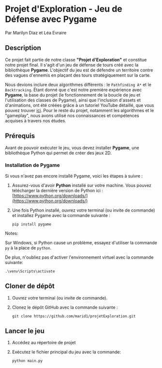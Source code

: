 # Projet d'Exploration - Jeu de Défense avec Pygame
Par Marilyn Diaz et Léa Evraire

## Description
Ce projet fait partie de notre classe **"Projet d'Exploration"** et constitue notre projet final. Il s'agit d'un jeu de défense de tours créé avec la bibliothèque **Pygame**. L'objectif du jeu est de défendre un territoire contre des vagues d'ennemis en plaçant des tours stratégiquement sur la carte.

Nous devions inclure deux algorithmes différents : le `Pathfinding A*` et le `Backtracking`.
Étant donné que c'est notre première expérience avec **Pygame**, 
la base du projet (le fonctionnement de la boucle de jeu et l'utilisation des classes de Pygame), ainsi que l'inclusion d'assets et d'animations, ont été créées grâce à un tutoriel YouTube détaillé, que vous pouvez trouver [ici](https://www.youtube.com/watch?v=WRuf9iPAXfM).
Pour le reste du projet, notamment les algorithmes et le "gameplay", nous avons utilisé nos connaissances et compétences acquises à travers nos études.

## Prérequis

Avant de pouvoir exécuter le jeu, vous devez installer **Pygame**, une bibliothèque Python qui permet de créer des jeux 2D.

### Installation de Pygame

Si vous n'avez pas encore installé Pygame, voici les étapes à suivre :

1. Assurez-vous d'avoir **Python** installé sur votre machine. Vous pouvez télécharger la dernière version de Python ici :  
   [https://www.python.org/downloads/](https://www.python.org/downloads/)

2. Une fois Python installé, ouvrez votre terminal (ou invite de commande) et installez Pygame avec la commande suivante :  
   ```
   pip install pygame
   ```
Notes: 

Sur Windows, si Python cause un problème, essayez d'utiliser la commande `py` à la place de `python`.

De plus, n'oubliez pas d'activer l'environnement virtuel avec la commande suivante:
```
.\venv\Scripts\activate
```

## Cloner de dépôt

1. Ouvrez votre terminal (ou invite de commande).

2. Clonez le dépôt GitHub avec la commande suivante :
   ```
   git clone https://github.com/marid1/projetExploration.git
   ```

## Lancer le jeu

1. Accédez au répertoire de projet

2. Exécutez le fichier principal du jeu avec la commande:
   ```
   python main.py
   ```
